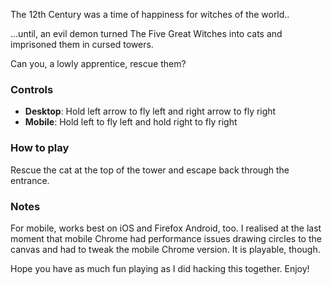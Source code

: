 The 12th Century was a time of happiness for witches of the world..

...until, an evil demon turned The Five Great Witches into cats and imprisoned them in cursed towers.

Can you, a lowly apprentice, rescue them?


### Controls
- **Desktop**: Hold left arrow to fly left and right arrow to fly right 
- **Mobile**: Hold left to fly left and hold right to fly right

### How to play
Rescue the cat at the top of the tower and escape back through the entrance.

### Notes
For mobile, works best on iOS and Firefox Android, too.
I realised at the last moment that mobile Chrome had performance issues drawing circles to the canvas and had to tweak the mobile Chrome version. It is playable, though.

Hope you have as much fun playing as I did hacking this together. Enjoy!